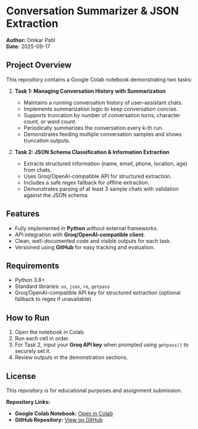 # Conversation Summarizer & JSON Extraction

**Author:** Omkar Patil  
**Date:** 2025-09-17

## Project Overview
This repository contains a Google Colab notebook demonstrating two tasks:

1. **Task 1: Managing Conversation History with Summarization**
    - Maintains a running conversation history of user–assistant chats.
    - Implements summarization logic to keep conversation concise.
    - Supports truncation by number of conversation turns, character count, or word count.
    - Periodically summarizes the conversation every k-th run.
    - Demonstrates feeding multiple conversation samples and shows truncation outputs.

2. **Task 2: JSON Schema Classification & Information Extraction**
    - Extracts structured information (name, email, phone, location, age) from chats.
    - Uses Groq/OpenAI-compatible API for structured extraction.
    - Includes a safe regex fallback for offline extraction.
    - Demonstrates parsing of at least 3 sample chats with validation against the JSON schema.

## Features
- Fully implemented in **Python** without external frameworks.
- API integration with **Groq/OpenAI-compatible client**.
- Clean, well-documented code and visible outputs for each task.
- Versioned using **GitHub** for easy tracking and evaluation.

## Requirements
- Python 3.8+  
- Standard libraries: `os`, `json`, `re`, `getpass`  
- Groq/OpenAI-compatible API key for structured extraction (optional fallback to regex if unavailable)

## How to Run
1. Open the notebook in Colab.
2. Run each cell in order.
3. For Task 2, input your **Groq API key** when prompted using `getpass()` to securely set it.
4. Review outputs in the demonstration sections.

## License
This repository is for educational purposes and assignment submission.  

**Repository Links:**

- **Google Colab Notebook:** [Open in Colab](https://colab.research.google.com/github/YourUsername/conversation-summarizer/blob/main/Task1_Conversation_Summarizer.ipynb)  
- **GitHub Repository:** [View on GitHub](https://github.com/YourUsername/conversation-summarizer)
